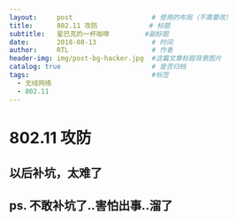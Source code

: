 ```yaml
---
layout:     post                    # 使用的布局（不需要改）
title:      802.11 攻防             # 标题
subtitle:   星巴克的一杯咖啡         #副标题
date:       2018-08-13              # 时间
author:     RTL                     # 作者
header-img: img/post-bg-hacker.jpg  #这篇文章标题背景图片
catalog: true                       # 是否归档
tags:                               #标签
  - 无线网络
  - 802.11
---
```


# 802.11 攻防

## 以后补坑，太难了

## ps. 不敢补坑了..害怕出事..溜了